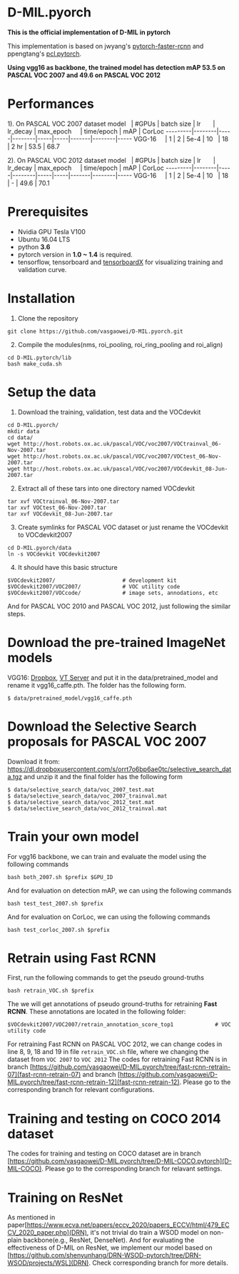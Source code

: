 # D-MIL.pyorch
**This is the official implementation of D-MIL in pytorch**

This implementation is based on jwyang's [pytorch-faster-rcnn](https://github.com/jwyang/faster-rcnn.pytorch) and ppengtang's [pcl.pytorch](https://github.com/ppengtang/pcl.pytorch).

**Using vgg16 as backbone, the trained model has detection mAP 53.5 on PASCAL VOC 2007 and 49.6 on PASCAL VOC 2012**

# Performances
  1). On PASCAL VOC 2007 dataset
  model    | #GPUs | batch size | lr        | lr_decay | max_epoch     |  time/epoch | mAP | CorLoc
---------|--------|-----|--------|-----|-----|-------|--------|-----
VGG-16     | 1 | 2 | 5e-4 | 10   | 18   | 2 hr |  53.5  |  68.7


  2). On PASCAL VOC 2012 dataset
  model    | #GPUs | batch size | lr        | lr_decay | max_epoch     |  time/epoch | mAP | CorLoc
---------|--------|-----|--------|-----|-----|-------|--------|-----
VGG-16     | 1 | 2 | 5e-4 | 10   | 18   |  - |  49.6  |  70.1

# Prerequisites
* Nvidia GPU Tesla V100
* Ubuntu 16.04 LTS
* python **3.6**
* pytorch version in **1.0 ~ 1.4** is required. 
* tensorflow, tensorboard and [tensorboardX](https://github.com/lanpa/tensorboardX) for visualizing training and validation curve.

# Installation
1. Clone the repository
  ```Shell
  git clone https://github.com/vasgaowei/D-MIL.pyorch.git
  ```
2. Compile the modules(nms, roi_pooling, roi_ring_pooling and roi_align)
  ```
  cd D-MIL.pytorch/lib
  bash make_cuda.sh
  ```
# Setup the data

1. Download the training, validation, test data and the VOCdevkit
  ```
  cd D-MIL.pyorch/
  mkdir data
  cd data/
  wget http://host.robots.ox.ac.uk/pascal/VOC/voc2007/VOCtrainval_06-Nov-2007.tar
  wget http://host.robots.ox.ac.uk/pascal/VOC/voc2007/VOCtest_06-Nov-2007.tar
  wget http://host.robots.ox.ac.uk/pascal/VOC/voc2007/VOCdevkit_08-Jun-2007.tar
  ```
  
  
2. Extract all of these tars into one directory named VOCdevkit
  ```
  tar xvf VOCtrainval_06-Nov-2007.tar
  tar xvf VOCtest_06-Nov-2007.tar
  tar xvf VOCdevkit_08-Jun-2007.tar
  ```
3. Create symlinks for PASCAL VOC dataset or just rename the VOCdevkit to VOCdevkit2007
  ```
  cd D-MIL.pyorch/data
  ln -s VOCdevkit VOCdevkit2007
  ```
4. It should have this basic structure
  ```
  $VOCdevkit2007/                     # development kit
  $VOCdevkit2007/VOC2007/             # VOC utility code
  $VOCdevkit2007/VOCcode/             # image sets, annodations, etc
  ```
  And for PASCAL VOC 2010 and PASCAL VOC 2012, just following the similar steps.
  
# Download the pre-trained ImageNet models
  VGG16: [Dropbox](https://www.dropbox.com/s/s3brpk0bdq60nyb/vgg16_caffe.pth?dl=0), [VT Server](https://filebox.ece.vt.edu/~jw2yang/faster-rcnn/pretrained-base-models/vgg16_caffe.pth) and put it in the data/pretrained_model and rename it vgg16_caffe.pth. The folder has the following form.
  ```
  $ data/pretrained_model/vgg16_caffe.pth
  ```
# Download the Selective Search proposals for PASCAL VOC 2007
  Download it from: https://dl.dropboxusercontent.com/s/orrt7o6bp6ae0tc/selective_search_data.tgz
  and unzip it and the final folder has the following form
  ```
  $ data/selective_search_data/voc_2007_test.mat
  $ data/selective_search_data/voc_2007_trainval.mat
  $ data/selective_search_data/voc_2012_test.mat
  $ data/selective_search_data/voc_2012_trainval.mat
  ```
# Train your own model
  For vgg16 backbone, we can train and evaluate the model using the following commands
  ```
  bash both_2007.sh $prefix $GPU_ID
  ```
  And for evaluation on detection mAP, we can using the following commands
  ```
  bash test_test_2007.sh $prefix
  ```
  And for evaluation on CorLoc, we can using the following commands
  ```
  bash test_corloc_2007.sh $prefix
  ```
# Retrain using Fast RCNN
  First, run the following commands to get the pseudo ground-truths
  ```
  bash retrain_VOC.sh $prefix
  ```
  The we will get annotations of pseudo ground-truths for retraining **Fast RCNN**. These annotations are located in the following folder:
  ```
  $VOCdevkit2007/VOC2007/retrain_annotation_score_top1             # VOC utility code
  ```
  For retraining Fast RCNN on PASCAL VOC 2012, we can change codes in line 8, 9, 18 and 19 in file ```retrain_VOC.sh``` file, where we changing the dataset from ```VOC 2007```  to ```VOC 2012```
  The codes for retraining Fast RCNN is in branch [https://github.com/vasgaowei/D-MIL.pyorch/tree/fast-rcnn-retrain-07](fast-rcnn-retrain-07) and branch [https://github.com/vasgaowei/D-MIL.pyorch/tree/fast-rcnn-retrain-12](fast-rcnn-retrain-12). Please go to the corresponding branch for relevant configurations. 
# Training and testing on COCO 2014 dataset
  The codes for training and testing on COCO dataset are in branch [https://github.com/vasgaowei/D-MIL.pyorch/tree/D-MIL-COCO.pytorch](D-MIL-COCO). Please go to the corresponding branch for relavant settings.
  
# Training on ResNet
  As mentioned in paper[https://www.ecva.net/papers/eccv_2020/papers_ECCV/html/479_ECCV_2020_paper.php](DRN), it's not trivial do train a WSOD model on non-plain backbone(e.g., ResNet, DenseNet). And for evaluating the effectiveness of D-MIL on ResNet, we implement our model based on [https://github.com/shenyunhang/DRN-WSOD-pytorch/tree/DRN-WSOD/projects/WSL](DRN). Check corresponding branch for more details. 
  
